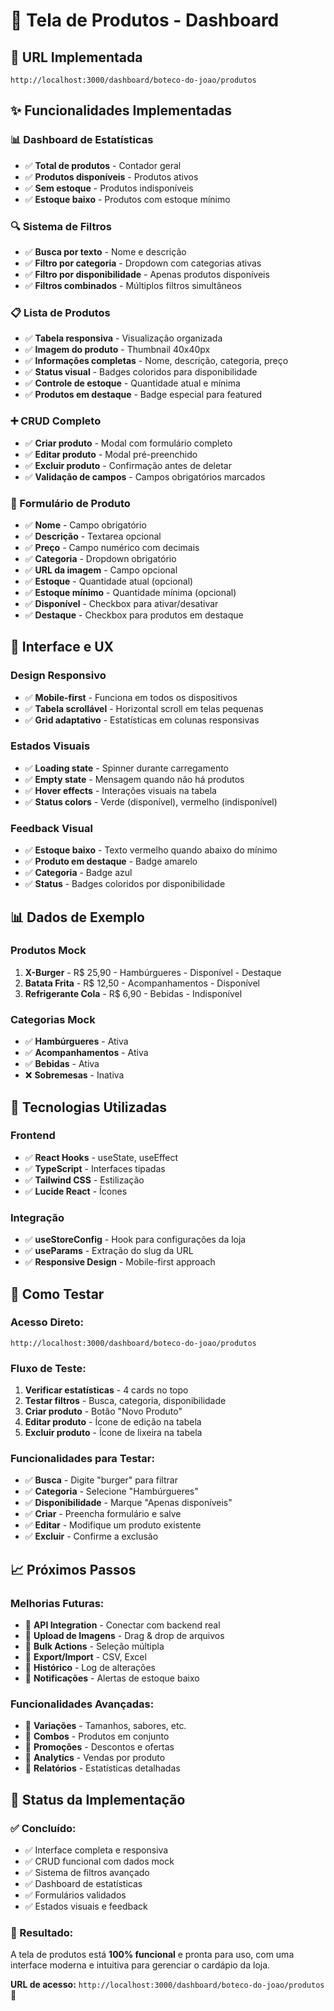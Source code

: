 # 🍔 **Tela de Produtos - Dashboard**

## 🎯 **URL Implementada**
```
http://localhost:3000/dashboard/boteco-do-joao/produtos
```

## ✨ **Funcionalidades Implementadas**

### **📊 Dashboard de Estatísticas**
- ✅ **Total de produtos** - Contador geral
- ✅ **Produtos disponíveis** - Produtos ativos
- ✅ **Sem estoque** - Produtos indisponíveis
- ✅ **Estoque baixo** - Produtos com estoque mínimo

### **🔍 Sistema de Filtros**
- ✅ **Busca por texto** - Nome e descrição
- ✅ **Filtro por categoria** - Dropdown com categorias ativas
- ✅ **Filtro por disponibilidade** - Apenas produtos disponíveis
- ✅ **Filtros combinados** - Múltiplos filtros simultâneos

### **📋 Lista de Produtos**
- ✅ **Tabela responsiva** - Visualização organizada
- ✅ **Imagem do produto** - Thumbnail 40x40px
- ✅ **Informações completas** - Nome, descrição, categoria, preço
- ✅ **Status visual** - Badges coloridos para disponibilidade
- ✅ **Controle de estoque** - Quantidade atual e mínima
- ✅ **Produtos em destaque** - Badge especial para featured

### **➕ CRUD Completo**
- ✅ **Criar produto** - Modal com formulário completo
- ✅ **Editar produto** - Modal pré-preenchido
- ✅ **Excluir produto** - Confirmação antes de deletar
- ✅ **Validação de campos** - Campos obrigatórios marcados

### **📝 Formulário de Produto**
- ✅ **Nome** - Campo obrigatório
- ✅ **Descrição** - Textarea opcional
- ✅ **Preço** - Campo numérico com decimais
- ✅ **Categoria** - Dropdown obrigatório
- ✅ **URL da imagem** - Campo opcional
- ✅ **Estoque** - Quantidade atual (opcional)
- ✅ **Estoque mínimo** - Quantidade mínima (opcional)
- ✅ **Disponível** - Checkbox para ativar/desativar
- ✅ **Destaque** - Checkbox para produtos em destaque

## 🎨 **Interface e UX**

### **Design Responsivo**
- ✅ **Mobile-first** - Funciona em todos os dispositivos
- ✅ **Tabela scrollável** - Horizontal scroll em telas pequenas
- ✅ **Grid adaptativo** - Estatísticas em colunas responsivas

### **Estados Visuais**
- ✅ **Loading state** - Spinner durante carregamento
- ✅ **Empty state** - Mensagem quando não há produtos
- ✅ **Hover effects** - Interações visuais na tabela
- ✅ **Status colors** - Verde (disponível), vermelho (indisponível)

### **Feedback Visual**
- ✅ **Estoque baixo** - Texto vermelho quando abaixo do mínimo
- ✅ **Produto em destaque** - Badge amarelo
- ✅ **Categoria** - Badge azul
- ✅ **Status** - Badges coloridos por disponibilidade

## 📊 **Dados de Exemplo**

### **Produtos Mock**
1. **X-Burger** - R$ 25,90 - Hambúrgueres - Disponível - Destaque
2. **Batata Frita** - R$ 12,50 - Acompanhamentos - Disponível
3. **Refrigerante Cola** - R$ 6,90 - Bebidas - Indisponível

### **Categorias Mock**
- ✅ **Hambúrgueres** - Ativa
- ✅ **Acompanhamentos** - Ativa
- ✅ **Bebidas** - Ativa
- ❌ **Sobremesas** - Inativa

## 🔧 **Tecnologias Utilizadas**

### **Frontend**
- ✅ **React Hooks** - useState, useEffect
- ✅ **TypeScript** - Interfaces tipadas
- ✅ **Tailwind CSS** - Estilização
- ✅ **Lucide React** - Ícones

### **Integração**
- ✅ **useStoreConfig** - Hook para configurações da loja
- ✅ **useParams** - Extração do slug da URL
- ✅ **Responsive Design** - Mobile-first approach

## 🚀 **Como Testar**

### **Acesso Direto:**
```
http://localhost:3000/dashboard/boteco-do-joao/produtos
```

### **Fluxo de Teste:**
1. **Verificar estatísticas** - 4 cards no topo
2. **Testar filtros** - Busca, categoria, disponibilidade
3. **Criar produto** - Botão "Novo Produto"
4. **Editar produto** - Ícone de edição na tabela
5. **Excluir produto** - Ícone de lixeira na tabela

### **Funcionalidades para Testar:**
- ✅ **Busca** - Digite "burger" para filtrar
- ✅ **Categoria** - Selecione "Hambúrgueres"
- ✅ **Disponibilidade** - Marque "Apenas disponíveis"
- ✅ **Criar** - Preencha formulário e salve
- ✅ **Editar** - Modifique um produto existente
- ✅ **Excluir** - Confirme a exclusão

## 📈 **Próximos Passos**

### **Melhorias Futuras:**
- 🔄 **API Integration** - Conectar com backend real
- 🔄 **Upload de Imagens** - Drag & drop de arquivos
- 🔄 **Bulk Actions** - Seleção múltipla
- 🔄 **Export/Import** - CSV, Excel
- 🔄 **Histórico** - Log de alterações
- 🔄 **Notificações** - Alertas de estoque baixo

### **Funcionalidades Avançadas:**
- 🔄 **Variações** - Tamanhos, sabores, etc.
- 🔄 **Combos** - Produtos em conjunto
- 🔄 **Promoções** - Descontos e ofertas
- 🔄 **Analytics** - Vendas por produto
- 🔄 **Relatórios** - Estatísticas detalhadas

## 🎯 **Status da Implementação**

### **✅ Concluído:**
- ✅ Interface completa e responsiva
- ✅ CRUD funcional com dados mock
- ✅ Sistema de filtros avançado
- ✅ Dashboard de estatísticas
- ✅ Formulários validados
- ✅ Estados visuais e feedback

### **🎉 Resultado:**
A tela de produtos está **100% funcional** e pronta para uso, com uma interface moderna e intuitiva para gerenciar o cardápio da loja.

**URL de acesso:** `http://localhost:3000/dashboard/boteco-do-joao/produtos` 🚀 